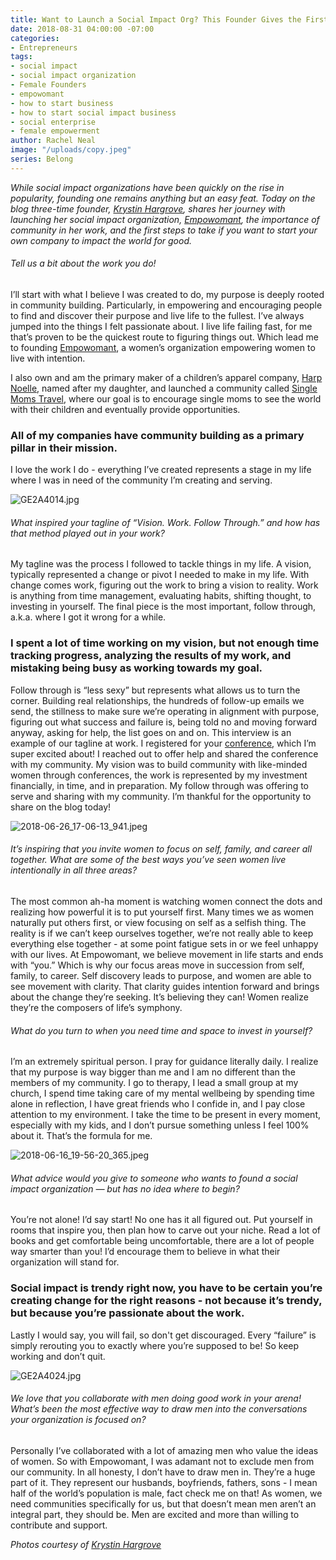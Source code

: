 ```yaml
---
title: Want to Launch a Social Impact Org? This Founder Gives the First Step
date: 2018-08-31 04:00:00 -07:00
categories:
- Entrepreneurs
tags:
- social impact
- social impact organization
- Female Founders
- empowomant
- how to start business
- how to start social impact business
- social enterprise
- female empowerment
author: Rachel Neal
image: "/uploads/copy.jpeg"
series: Belong
---
```


_While social impact organizations have been quickly on the rise in popularity, founding one remains anything but an easy feat. Today on the blog three-time founder, [Krystin Hargrove](https://www.instagram.com/krystinhargrove/), shares her journey with launching her social impact organization, [Empowomant](https://www.instagram.com/empowomantdc/), the importance of community in her work, and the first steps to take if you want to start your own company to impact the world for good._

###### Tell us a bit about the work you do!

I’ll start with what I believe I was created to do, my purpose is deeply rooted in community building. Particularly, in empowering and encouraging people to find and discover their purpose and live life to the fullest. I’ve always jumped into the things I felt passionate about. I live life failing fast, for me that’s proven to be the quickest route to figuring things out. Which lead me to founding [Empowomant](https://www.instagram.com/empowomantdc/), a women’s organization empowering women to live with intention. 

I also own and am the primary maker of a children’s apparel company, [Harp Noelle](https://www.instagram.com/harpnoelle/), named after my daughter, and launched a community called [Single Moms Travel](https://www.instagram.com/singlemomstravel/), where our goal is to encourage single moms to see the world with their children and eventually provide opportunities. 

### All of my companies have community building as a primary pillar in their mission. 

I love the work I do - everything I’ve created represents a stage in my life where I was in need of the community I’m creating and serving.  

![GE2A4014.jpg](/uploads/GE2A4014.jpg)

###### What inspired your tagline of “Vision. Work. Follow Through.” and how has that method played out in your work?

My tagline was the process I followed to tackle things in my life. A vision, typically represented a change or pivot I needed to make in my life. With change comes work, figuring out the work to bring a vision to reality. Work is anything from time management, evaluating habits, shifting thought, to investing in yourself. The final piece is the most important, follow through, a.k.a. where I got it wrong for a while. 

### I spent a lot of time working on my vision, but not enough time tracking progress, analyzing the results of my work, and mistaking being busy as working towards my goal. 

Follow through is “less sexy” but represents what allows us to turn the corner. Building real relationships, the hundreds of follow-up emails we send, the stillness to make sure we’re operating in alignment with purpose, figuring out what success and failure is, being told no and moving forward anyway, asking for help, the list goes on and on. This interview is an example of our tagline at work. I registered for your [conference](https://yellowco.co/conference/), which I’m super excited about! I reached out to offer help and shared the conference with my community. My vision was to build community with like-minded women through conferences, the work is represented by my investment financially, in time, and in preparation. My follow through was offering to serve and sharing with my community. I’m thankful for the opportunity to share on the blog today!

![2018-06-26_17-06-13_941.jpeg](/uploads/2018-06-26_17-06-13_941.jpeg)

###### It’s inspiring that you invite women to focus on self, family, and career all together. What are some of the best ways you’ve seen women live intentionally in all three areas?

The most common ah-ha moment is watching women connect the dots and realizing how powerful it is to put yourself first. Many times we as women naturally put others first, or view focusing on self as a selfish thing. The reality is if we can’t keep ourselves together, we’re not really able to keep everything else together - at some point fatigue sets in or we feel unhappy with our lives. At Empowomant, we believe movement in life starts and ends with “you.” Which is why our focus areas move in succession from self, family, to career. Self discovery leads to purpose, and women are able to see movement with clarity. That clarity guides intention forward and brings about the change they’re seeking. It’s believing they can! Women realize they’re the composers of life’s symphony. 

###### What do you turn to when you need time and space to invest in yourself?

I’m an extremely spiritual person. I pray for guidance literally daily. I realize that my purpose is way bigger than me and I am no different than the members of my community. I go to therapy, I lead a small group at my church, I spend time taking care of my mental wellbeing by spending time alone in reflection, I have great friends who I confide in, and I pay close attention to my environment. I take the time to be present in every moment, especially with my kids, and I don’t pursue something unless I feel 100% about it. That’s the formula for me.

![2018-06-16_19-56-20_365.jpeg](/uploads/2018-06-16_19-56-20_365.jpeg)

###### What advice would you give to someone who wants to found a social impact organization — but has no idea where to begin?

You’re not alone! I’d say start! No one has it all figured out. Put yourself in rooms that inspire you, then plan how to carve out your niche. Read a lot of books and get comfortable being uncomfortable, there are a lot of people way smarter than you! I’d encourage them to believe in what their organization will stand for. 

### Social impact is trendy right now, you have to be certain you’re creating change for the right reasons - not because it’s trendy, but because you’re passionate about the work. 

Lastly I would say, you will fail, so don't get discouraged. Every “failure” is simply rerouting you to exactly where you’re supposed to be! So keep working and don’t quit.

![GE2A4024.jpg](/uploads/GE2A4024.jpg)

###### We love that you collaborate with men doing good work in your arena! What’s been the most effective way to draw men into the conversations your organization is focused on?

Personally I’ve collaborated with a lot of amazing men who value the ideas of women. So with Empowomant, I was adamant not to exclude men from our community. In all honesty, I don’t have to draw men in. They’re a huge part of it. They represent our husbands, boyfriends, fathers, sons - I mean half of the world’s population is male, fact check me on that! As women, we need communities specifically for us, but that doesn’t mean men aren’t an integral part, they should be. Men are excited and more than willing to contribute and support.

_Photos courtesy of [Krystin Hargrove](https://www.instagram.com/krystinhargrove/)_